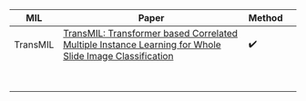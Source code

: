 | MIL      | Paper                                                        | Method |      |
| -------- | ------------------------------------------------------------ | ------ | ---- |
| TransMIL | [ TransMIL: Transformer based Correlated Multiple Instance Learning for Whole Slide Image Classification](https://arxiv.org/abs/2106.00908) | ✔️      |      |
|          |                                                              |        |      |
|          |                                                              |        |      |
|          |                                                              |        |      |
|          |                                                              |        |      |
|          |                                                              |        |      |
|          |                                                              |        |      |
|          |                                                              |        |      |
|          |                                                              |        |      |

